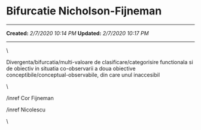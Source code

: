 Bifurcatie Nicholson-Fijneman
=============================

  -------------- ---------------------
  **Created:**   *2/7/2020 10:14 PM*
  **Updated:**   *2/7/2020 10:17 PM*
  -------------- ---------------------

\

Divergenta/bifurcatia/multi-valoare de clasificare/categorisire
functionala si de obiectiv in situatia co-observarii a doua obiective
conceptibile/conceptual-observabile, din care unul inaccesibil

\

/inref Cor Fijneman

/inref Nicolescu

\

 
